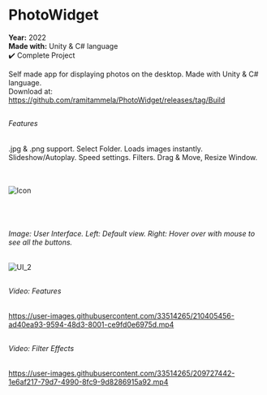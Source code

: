 # PhotoWidget

**Year:** 2022  
**Made with:** Unity & C# language  
✔️ Complete Project

Self made app for displaying photos on the desktop. Made with Unity & C# language.  
Download at: https://github.com/ramitammela/PhotoWidget/releases/tag/Build

##

###### Features
.jpg & .png support. Select Folder. Loads images instantly. Slideshow/Autoplay. Speed settings. Filters. Drag & Move, Resize Window.

<br/><br/>
![Icon](https://user-images.githubusercontent.com/33514265/209553746-0bb7c070-c2a3-44a3-9faa-7b569c4ab53f.png)

<br/><br/>

###### Image: User Interface. Left: Default view. Right: Hover over with mouse to see all the buttons.
![UI_2](https://user-images.githubusercontent.com/33514265/209664298-088d4e10-aed6-4358-b30b-30ee6c3d9f31.jpg)

##

###### Video: Features
https://user-images.githubusercontent.com/33514265/210405456-ad40ea93-9594-48d3-8001-ce9fd0e6975d.mp4

##

###### Video: Filter Effects
https://user-images.githubusercontent.com/33514265/209727442-1e6af217-79d7-4990-8fc9-9d8286915a92.mp4
